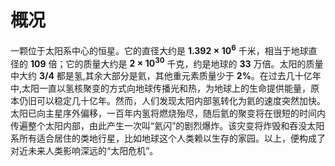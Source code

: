 # 概况

一颗位于太阳系中心的恒星。它的直径大约是 **$1.392×10^6$** 千米，相当于地球直径的 **$109$** 倍；它的质量大约是 **$2×10^{30}$** 千克，约是地球的 **$33$** 万倍。太阳的质量中大约 **$3/4$** 都是氢,其余大部分是氦，其他重元素质量少于 **$2$%**。在过去几十亿年中,太阳一直以氢核聚变的方式向地球传播光和热，为地球上的生命提供能量，原本仍旧可以稳定几十亿年。然而，人们发现太阳内部氢转化为氦的速度突然加快。太阳已向主星序外偏移，一百年内氢将燃烧殆尽，随后氦的聚变将在很短的时间内传遍整个太阳内部，由此产生一次叫“氦闪”的剧烈爆炸。该灾变将炸毁和吞没太阳系所有适合居住的类地行星，比如地球这个人类赖以生存的家园。以上，便构成了对近未来人类影响深远的“太阳危机”。
